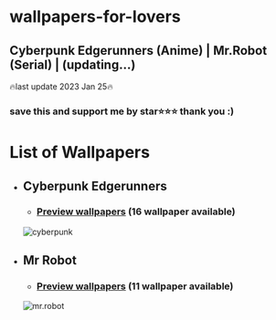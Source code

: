 # wallpapers-for-lovers
## Cyberpunk Edgerunners (Anime) | Mr.Robot (Serial) | (updating...)

🔥last update 2023 Jan 25🔥

### save this and support me by star⭐⭐⭐ thank you :)
# List of Wallpapers
  - ## Cyberpunk Edgerunners
    - ### [Preview wallpapers](Cyberpunk%20Edgerunners/readme.md) (16 wallpaper available)
    ![cyberpunk](https://ehsan.storage.iran.liara.space/git-hub/Wallpapers-For-Lovers/Cyberpunk%20Edgerunners/Preview/cyberpunk-1920x1080-4.jpg)
  - ## Mr Robot
    - ### [Preview wallpapers](Mr%20Robot/readme.md) (11 wallpaper available)
    ![mr.robot](https://ehsan.storage.iran.liara.space/git-hub/Wallpapers-For-Lovers/Mr%20Robot/Preview/MrRobot-1920x1080-6.jpg)
